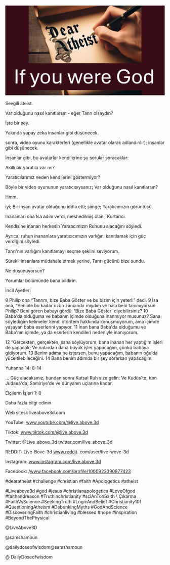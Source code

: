 ![Video cover image](../cover.jpg "cover photo")

Sevgili ateist.

Var olduğunu nasıl kanıtlarsın - eğer Tanrı olsaydın?

İşte bir şey.

Yakında yapay zeka insanlar gibi düşünecek.

sonra, video oyunu karakterleri (genellikle avatar olarak adlandırılır); insanlar gibi düşünecek.

İnsanlar gibi, bu avatarlar kendilerine şu sorular soracaklar:

Akıllı bir yaratıcı var mı?

Yaratıcılarımız neden kendilerini göstermiyor?

Böyle bir video oyununun yaratıcısıysanız; Var olduğunu nasıl kanıtlarsın?

Hmm.

iyi; Bir insan avatar olduğunu iddia etti; simge; Yaratıcımızın görüntüsü.

İnananları ona İsa adını verdi, meshedilmiş olanı, Kurtarıcı.

Kendisine inanan herkesin Yaratıcımızın Ruhunu alacağını söyledi.

Ayrıca, ruhun inananlara yaratıcıcımızın varlığını kanıtlamak için güç verdiğini söyledi.

Tanrı'nın varlığını kanıtlamayı seçme şeklini seviyorum.

Sürekli insanlara müdahale etmek yerine, Tanrı gücünü bize sundu.

Ne düşünüyorsun?

Yorumlar bölümünde bana bildirin.

İncil Ayetleri

8 Philip ona “Tanrım, bize Baba Göster ve bu bizim için yeterli” dedi. 9 İsa ona, “Seninle bu kadar uzun zamandır mıydım ve hala beni tanımıyorsun Philip? Beni gören babayı gördü. 'Bize Baba Göster' diyebilirsiniz? 10 Baba'da olduğuma ve babanın içimde olduğuna inanmıyor musunuz? Sana söylediğim kelimeler kendi otoritem hakkında konuşmuyorum, ama içimde yaşayan baba eserlerini yapıyor. 11 İnan bana Baba'da olduğumu ve Baba'nın içimde, ya da eserlerin kendileri nedeniyle inanıyorum.

12 “Gerçekten, gerçekten, sana söylüyorum, bana inanan her yaptığım işleri de yapacak; Ve onlardan daha büyük işler yapacağım, çünkü babaya gidiyorum. 13 Benim adıma ne istersen, bunu yapacağım, babanın oğulda yüceltilebileceğini. 14 Bana benim adımda bir şey sorarsan yapacağım.

Yuhanna 14: 8-14

... Güç alacaksınız, bundan sonra Kutsal Ruh size gelin: Ve Kudüs'te, tüm Judaea'da, Samiriye'de ve dünyanın uçlarına kadar.

Elçilerin İşleri 1: 8

Daha fazla bilgi edinin

Web sitesi: liveabove3d.com

YouTube: www.youtube.com/@live.above.3d  

Tiktok: www.tiktok.com/@live.above.3d

Twitter: @Live_above_3d twitter.com/live_above_3d

REDDIT: Live-Bove-3d www.reddit .com/user/live-wove-3d

Instagram: www.instagram.com/live.above.3d

Facebook: /www.facebook.com/profile/1000923390877423

#dearatheist #challenge #christian #faith #Apologetics #atheist

#Liveabove3d #god #jesus #christianapologetics #LoveOfgod #faithandreason #Truthinchristianity #sciAnTonSaith \ Çıkarma #FaithVsScience #SeekingTruth #LogicAndBelief #Christianity101 #QuestioningAtheism #DebunkingMyths #GodAndScience #DiscoveringFaith #christianliving #blessed #hope #inspiration #BeyondThePhysical

@LiveAbove3D

@samshamoun

@dailydoseofwisdom@samshamoun

@ DailyDoseofwisdom